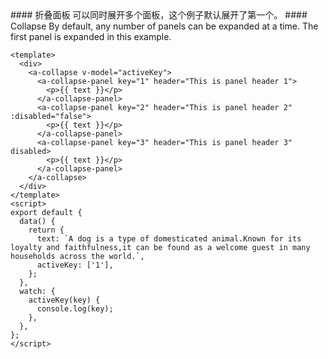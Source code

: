 <cn>
#### 折叠面板
可以同时展开多个面板，这个例子默认展开了第一个。
</cn>

<us>
#### Collapse
By default, any number of panels can be expanded at a time. The first panel is expanded in this example.
</us>

```vue
<template>
  <div>
    <a-collapse v-model="activeKey">
      <a-collapse-panel key="1" header="This is panel header 1">
        <p>{{ text }}</p>
      </a-collapse-panel>
      <a-collapse-panel key="2" header="This is panel header 2" :disabled="false">
        <p>{{ text }}</p>
      </a-collapse-panel>
      <a-collapse-panel key="3" header="This is panel header 3" disabled>
        <p>{{ text }}</p>
      </a-collapse-panel>
    </a-collapse>
  </div>
</template>
<script>
export default {
  data() {
    return {
      text: `A dog is a type of domesticated animal.Known for its loyalty and faithfulness,it can be found as a welcome guest in many households across the world.`,
      activeKey: ['1'],
    };
  },
  watch: {
    activeKey(key) {
      console.log(key);
    },
  },
};
</script>
```
